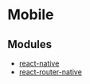 # Mobile

## Modules

* [react-native](https://github.com/facebook/react-native)
* [react-router-native](https://github.com/jmurzy/react-router-native)
